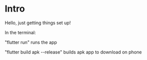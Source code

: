 # Intro

Hello, just getting things set up!


In the terminal:

"flutter run" runs the app

"flutter build apk --release" builds apk app to download on phone